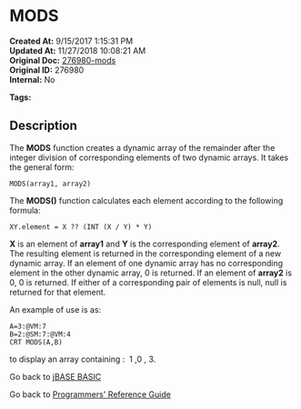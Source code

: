# MODS

**Created At:** 9/15/2017 1:15:31 PM  
**Updated At:** 11/27/2018 10:08:21 AM  
**Original Doc:** [276980-mods](https://docs.jbase.com/36868-jbase-basic/276980-mods)  
**Original ID:** 276980  
**Internal:** No  

**Tags:**
<badge text='mathematical operations' vertical='middle' />
<badge text='dynamic arays' vertical='middle' />

## Description

The **MODS** function creates a dynamic array of the remainder after the integer division of corresponding elements of two dynamic arrays. It takes the general form:

```
MODS(array1, array2)
```

The **MODS()** function calculates each element according to the following formula:

```
XY.element = X ?? (INT (X / Y) * Y)
```

**X** is an element of **array1** and **Y** is the corresponding element of **array2**. The resulting element is returned in the corresponding element of a new dynamic array. If an element of one dynamic array has no corresponding element in the other dynamic array, 0 is returned. If an element of **array2** is 0, 0 is returned. If either of a corresponding pair of elements is null, null is returned for that element.

An example of use is as:

```
A=3:@VM:7
B=2:@SM:7:@VM:4
CRT MODS(A,B)
```

to display an array containing :  1 ,0 , 3.

Go back to [jBASE BASIC](./../README.md)

Go back to [Programmers' Reference Guide](./../../reference-guides/jbc/README.md)
